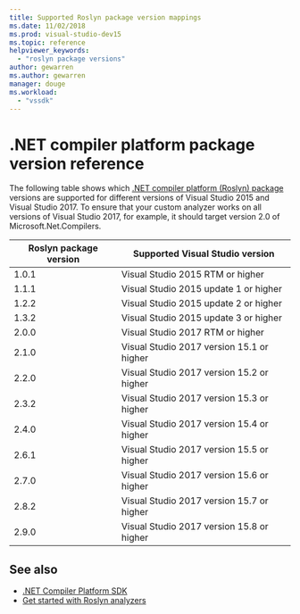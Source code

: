 ```yaml
---
title: Supported Roslyn package version mappings
ms.date: 11/02/2018
ms.prod: visual-studio-dev15
ms.topic: reference
helpviewer_keywords:
  - "roslyn package versions"
author: gewarren
ms.author: gewarren
manager: douge
ms.workload:
  - "vssdk"
---
```

# .NET compiler platform package version reference

The following table shows which [.NET compiler platform (Roslyn) package](https://www.nuget.org/packages/Microsoft.Net.Compilers/) versions are supported for different versions of Visual Studio 2015 and Visual Studio 2017. To ensure that your custom analyzer works on all versions of Visual Studio 2017, for example, it should target version 2.0 of Microsoft.Net.Compilers.

| Roslyn package version | Supported Visual Studio version |
| - | - |
| 1.0.1 | Visual Studio 2015 RTM or higher |
| 1.1.1 | Visual Studio 2015 update 1 or higher |
| 1.2.2 | Visual Studio 2015 update 2 or higher |
| 1.3.2 | Visual Studio 2015 update 3 or higher |
| 2.0.0 | Visual Studio 2017 RTM or higher |
| 2.1.0 | Visual Studio 2017 version 15.1 or higher |
| 2.2.0 | Visual Studio 2017 version 15.2 or higher |
| 2.3.2 | Visual Studio 2017 version 15.3 or higher |
| 2.4.0 | Visual Studio 2017 version 15.4 or higher |
| 2.6.1 | Visual Studio 2017 version 15.5 or higher |
| 2.7.0 | Visual Studio 2017 version 15.6 or higher |
| 2.8.2 | Visual Studio 2017 version 15.7 or higher |
| 2.9.0 | Visual Studio 2017 version 15.8 or higher |

## See also

- [.NET Compiler Platform SDK](/dotnet/csharp/roslyn-sdk/)
- [Get started with Roslyn analyzers](getting-started-with-roslyn-analyzers.md)